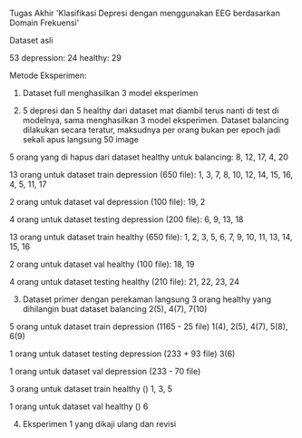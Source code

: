 Tugas Akhir 'Klasifikasi Depresi dengan menggunakan EEG berdasarkan Domain Frekuensi'

Dataset asli

53
depression: 24
healthy: 29

Metode Eksperimen:
1. Dataset full menghasilkan 3 model eksperimen

2. 5 depresi dan 5 healthy dari dataset mat diambil terus nanti di test di modelnya, sama menghasilkan 3 model eksperimen. Dataset balancing dilakukan secara teratur, maksudnya per orang bukan per epoch jadi sekali apus langsung 50 image

5 orang yang di hapus dari dataset healthy untuk balancing:
8, 12, 17, 4, 20

13 orang untuk dataset train depression (650 file):
1, 3, 7, 8, 10, 12, 14, 15, 16, 4, 5, 11, 17

2 orang untuk dataset val depression (100 file):
19, 2 

4 orang untuk dataset testing depression (200 file):
6, 9, 13, 18

13 orang untuk dataset train healthy (650 file):
1, 2, 3, 5, 6, 7, 9, 10, 11, 13, 14, 15, 16

2 orang untuk dataset val healthy (100 file):
18, 19

4 orang untuk dataset testing healthy (210 file):
21, 22, 23, 24

3. Dataset primer dengan perekaman langsung
3 orang healthy yang dihilangin buat dataset balancing
2(5), 4(7), 7(10)

5 orang untuk dataset train depression (1165 - 25 file)
1(4), 2(5), 4(7), 5(8), 6(9)

1 orang untuk dataset testing depression (233 + 93 file)
3(6)

1 orang untuk dataset val depression (233 - 70 file)

3 orang untuk dataset train healthy ()
1, 3, 5

1 orang untuk dataset val healthy ()
6

4. Eksperimen 1 yang dikaji ulang dan revisi


